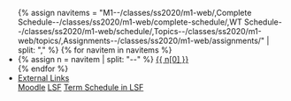 
 <ul class="nav nav-tabs m-b-3">
 {% assign navitems = "M1--/classes/ss2020/m1-web/,Complete Schedule--/classes/ss2020/m1-web/complete-schedule/,WT Schedule--/classes/ss2020/m1-web/schedule/,Topics--/classes/ss2020/m1-web/topics/,Assignments--/classes/ss2020/m1-web/assignments/" | split: "," %}
 {% for navitem in navitems %}
   <li class="nav-item">
     {% assign n = navitem | split: "--" %}
     <a class="nav-link {% if page.url == n[1] %}active{% endif %}" href="{{ site.baseurl }}{{ n[1] }}">{{ n[0] }}</a>
   </li>
 {% endfor %}
 <li class="nav-item dropdown">
     <a class="nav-link dropdown-toggle" data-toggle="dropdown" href="#" role="button" aria-haspopup="true" aria-expanded="false">External Links</a>
     <div class="dropdown-menu">
       <a class="dropdown-item" href="https://moodle.htw-berlin.de/course/view.php?id=25591">Moodle</a>
       <a class="dropdown-item" href="https://lsf.htw-berlin.de/qisserver/rds?state=wsearchv&search=2&veranstaltung.veranstid=160911">LSF</a>
       <a class="dropdown-item" href="https://lsf.htw-berlin.de/qisserver/rds?state=wplan&act=stg&pool=stg&P.subc=plan&k_abstgv.abstgvnr=312&idcol=k_abstgv.abstgvnr&idval=312&r_zuordabstgv.semvonint=1&k_abstgv.dtxt=internationale&missing=allTerms&r_zuordabstgv.sembisint=1&purge=n&getglobal=n&text=Internationale+Medieninformatik+%28M%29%2C+PrüfungsOrdnung+20162">Term Schedule in LSF</a>
     </div>
   </li>
 </ul>
